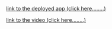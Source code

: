 [link to the deployed app (click here........)](https://share.streamlit.io/munyamasiiwa/computer-vision-ass/main/main.py)



[link to the video (click here........)](https://share.streamlit.io/munyamasiiwa/computer-vision-ass/main/main.py)

